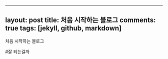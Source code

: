 
---
layout: post
title: 처음 시작하는 블로그
comments: true
tags: [jekyll, github, markdown]
---

처음 시작하는 블로그

#잘 되는걸까
